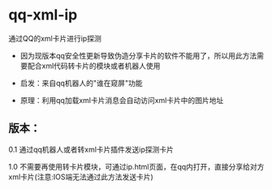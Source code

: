 <h1>qq-xml-ip</h1>
通过QQ的xml卡片进行ip探测

- 因为现版本qq安全性更新导致伪造分享卡片的软件不能用了，所以用此方法需要配合xml代码转卡片的模块或者机器人使用

- 启发：来自qq机器人的"谁在窥屏"功能
- 原理：利用qq加载xml卡片消息会自动访问xml卡片中的图片地址

<h2>版本：</h2>

0.1 通过qq机器人或者转xml卡片插件发送ip探测卡片

1.0 不需要再使用转卡片模块，可通过ip.html页面，在qq内打开，直接分享给对方xml卡片(注意:IOS端无法通过此方法发送卡片)
